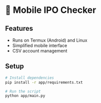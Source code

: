 # 📱 Mobile IPO Checker

## Features
- Runs on Termux (Android) and Linux
- Simplified mobile interface
- CSV account management

## Setup
```bash
# Install dependencies
pip install -r app/requirements.txt

# Run the script
python app/main.py
